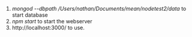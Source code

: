 1. _mongod --dbpath /Users/nathan/Documents/mean/nodetest2/data_ to start database
2. _npm start_ to start the webserver
3. http://localhost:3000/ to use.
